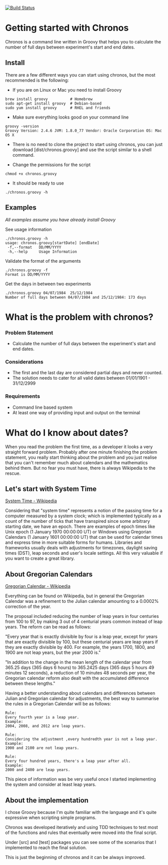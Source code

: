 [![Build Status](https://travis-ci.org/somor/chronos.svg?branch=master)](https://travis-ci.org/somor/chronos)

# Getting started with Chronos

Chronos is a command line written in Groovy that helps you to calculate the number of full days between experiment's
start and end dates.

## Install
There are a few different ways you can start using chronos, but the most recommended is the following:

* If you are on Linux or Mac you need to install Groovy
```
brew install groovy          # Homebrew
sudo apt-get install groovy  # Debian-based
sudo yum install groovy      # RHEL and friends
```

* Make sure everything looks good on your command line
```
groovy -version
Groovy Version: 2.4.6 JVM: 1.8.0_77 Vendor: Oracle Corporation OS: Mac OS X
```

* There is no need to clone the project to start using chronos, you can just
download [dist/chronos.groovy] and use the script similar to a shell command.


* Change the permissions for the script
```
chmod +x chronos.groovy
```
* It should be ready to use
```
./chronos.groovy -h
```

## Examples
*All examples assume you have already install Groovy*

See usage information

```
./chronos.groovy -h
usage: chronos.groovy[startDate] [endDate]
 -f,--format   DD/MM/YYYY
 -h,--help     Usage Information
```

Validate the format of the arguments

```
./chronos.groovy -f
Format is DD/MM/YYYY
```

Get the days in between two experiments

```
./chronos.groovy 04/07/1984  25/12/1984
Number of full days between 04/07/1984 and 25/12/1984: 173 days
```

# What is the problem with chronos?

### Problem Statement

* Calculate the number of full days between the experiment's start and end dates.

### Considerations

* The first and the last day are considered partial days and never counted.
* The solution needs to cater for all valid dates between 01/01/1901 - 31/12/2999

### Requirements

* Command line based system
* At least one way of providing input and output on the terminal

# What do I know about dates?

When you read the problem the first time, as a developer it looks a very straight forward problem.
Probably after one minute finishing the problem statement, you really start thinking about the problem and you just
realise that you can't remember much about calendars and the mathematics behind them. But no fear you must have,
there is always Wikipedia to the rescue.

## Let's start with System Time

[System Time - Wikipedia](https://en.wikipedia.org/wiki/System_time)

Considering that "system time" represents a notion of the passing time for a computer measured by a system clock;
which is implemented typically as a count of the number of ticks that have transpired since some arbitrary starting date,
we have an epoch. There are examples of epoch times like Unix epoch (1 January 1970 00:00:00 UT) or
Windows using Gregorian Calendars (1 January 1601 00:00:00 UT) that can be used for calendar times and express
time in more suitable forms for humans. Libraries and frameworks usually deals with adjustments for timezones,
daylight saving times (DST), leap seconds and user's locale settings. All this very valuable if you want to create a great library.


## About Gregorian Calendars

[Gregorian Calendar - Wikipedia](https://en.wikipedia.org/wiki/Gregorian_calendar)

Everything can be found on Wikipedia, but in general the Gregorian Calendar was a refinement to the Julian calendar
amounting to a 0.0002% correction of the year.

The proposal included reducing the number of leap years in four centuries from 100 to 97, by making 3 out of 4
centurial years common instead of leap years. The reform can be read as follows:

"Every year that is exactly divisible by four is a leap year, except for years that are exactly divisible by 100,
but these centurial years are leap years if they are exactly divisible by 400. For example, the years 1700, 1800,
and 1900 are not leap years, but the year 2000 is."

"In addition to the change in the mean length of the calendar year from 365.25 days (365 days 6 hours) to 365.2425 days
(365 days 5 hours 49 minutes 12 seconds), a reduction of 10 minutes 48 seconds per year, the Gregorian calendar
reform also dealt with the accumulated difference between these lengths."

Having a better understanding about calendars and differences between Julian and Gregorian calendar for adjustments,
the best way to summarise the rules in a Gregorian Calendar will be as follows:

```
Rule:
Every fourth year is a leap year.
Example:
2004, 2008, and 2012 are leap years.
```

```
Rule:
Considering the adjustment ,every hundredth year is not a leap year.
Example:
1900 and 2100 are not leap years.
```

```
Rule:
Every four hundred years, there's a leap year after all.
Example:
2000 and 2400 are leap years.
```

This piece of information was be very useful once I started implementing the system and consider at least leap years.


## About the implementation

I chose Groovy because I'm quite familiar with the language and it's quite expressive when scripting simple programs.

Chronos was developed iteratively and using TDD techniques to test most of the functions and rules that eventually
were moved into the final script.

Under [src] and [test] packages you can see some of the scenarios that I implemented to reach the final solution.

This is just the beginning of chronos and it can be always improved.
